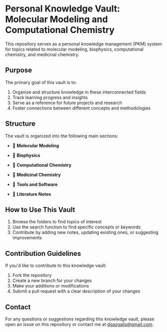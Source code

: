 # Personal Knowledge Vault: Molecular Modeling and Computational Chemistry

This repository serves as a personal knowledge management (PKM) system for topics related to molecular modeling, biophysics, computational chemistry, and medicinal chemistry.

## Purpose

The primary goal of this vault is to:

1. Organize and structure knowledge in these interconnected fields
2. Track learning progress and insights
3. Serve as a reference for future projects and research
4. Foster connections between different concepts and methodologies

## Structure

The vault is organized into the following main sections:

- 📁 **Molecular Modeling**

- 📁 **Biophysics**

- 📁 **Computational Chemistry**

- 📁 **Medicinal Chemistry**

- 📁 **Tools and Software**

- 📁 **Literature Notes**

## How to Use This Vault

1. Browse the folders to find topics of interest
2. Use the search function to find specific concepts or keywords
3. Contribute by adding new notes, updating existing ones, or suggesting improvements

## Contribution Guidelines

If you'd like to contribute to this knowledge vault:

1. Fork the repository
2. Create a new branch for your changes
3. Make your additions or modifications
4. Submit a pull request with a clear description of your changes

## Contact

For any questions or suggestions regarding this knowledge vault, please open an issue on this repository or contact me at dgazgalis@gmail.com.
